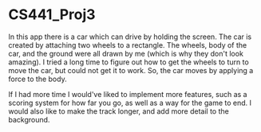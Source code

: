 # CS441_Proj3
In this app there is a car which can drive by holding the screen. The car is created by attaching two wheels to a rectangle. The wheels, body of the car, and the ground were all drawn by me (which is why they don't look amazing). I tried a long time to figure out how to get the wheels to turn to move the car, but could not get it to work. So, the car moves by applying a force to the body.

If I had more time I would've liked to implement more features, such as a scoring system for how far you go, as well as a way for the game to end. I would also like to make the track longer, and add more detail to the background.
